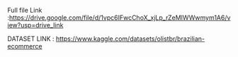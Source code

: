 Full file Link :https://drive.google.com/file/d/1vpc6IFwcChoX_xjLp_rZeMIWWwmym1A6/view?usp=drive_link


DATASET LINK : https://www.kaggle.com/datasets/olistbr/brazilian-ecommerce
